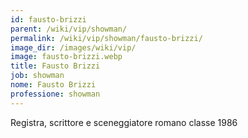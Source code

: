 ```yaml
---
id: fausto-brizzi
parent: /wiki/vip/showman/
permalink: /wiki/vip/showman/fausto-brizzi/
image_dir: /images/wiki/vip/
image: fausto-brizzi.webp
title: Fausto Brizzi
job: showman
nome: Fausto Brizzi
professione: showman
---
```

Registra, scrittore e sceneggiatore romano classe 1986